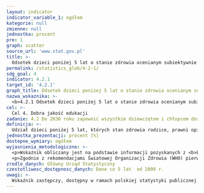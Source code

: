 ```yaml
---
layout: indicator
indicator_variable_1: ogółem
kategorie: null
zmienne: null
jednostka: procent
pre: 1
graph: scatter
source_url: 'www.stat.gov.pl'
title: >-
  Odsetek dzieci poniżej 5 lat o stanie zdrowia ocenianym subiektywnie jako bardzo dobre lub dobre
permalink: /statistics_glob/4-2-1/
sdg_goal: 4
indicator: 4.2.1
target_id: '4.2.1'
graph_title: Odsetek dzieci poniżej 5 lat o stanie zdrowia ocenianym subiektywnie jako bardzo dobre lub dobre
nazwa_wskaznika: >-
  <b>4.2.1 Odsetek dzieci poniżej 5 lat o stanie zdrowia ocenianym subiektywnie jako bardzo dobre lub dobre</b>
cel: >-
  Cel 4. Dobra jakość edukacji
zadanie: 4.2 Do 2030 roku zapewnić wszystkim dziewczętom i chłopcom dostęp do wysokiej jakości rozwoju we wczesnym dzieciństwie, opieki i edukacji przedszkolnej przygotowującej do rozpoczęcia edukacji na poziomie podstawowym
definicja: >-
  Udział dzieci poniżej 5 lat, których stan zdrowia rodzice, prawni opiekunowie lub najbliżsi krewni ocenili jako bardzo dobry lub dobry w ogólnej liczbie dzieci poniżej 5 lat objętych badaniem.
jednostka_prezentacji: procent [%]
dostepne_wymiary: ogółem
wyjasnienia_metodologiczne: >-
  <p>Wskaźnik obliczany jest na podstawie informacji pozyskanych z <b>Europejskiego Ankietowego Badania Zdrowia (EHIS)</b>. Badanie to obejmuje osoby w wieku 15 lat i więcej w gospodarstwach domowych, mieszkające na terytorium danego kraju. W Polsce badaniem zostały objęte również dzieci w wieku 0-14 lat.</p>
  <p>Zgodnie z rekomendacjami Światowej Organizacji Zdrowia (WHO) pierwsze pytanie skierowane do respondenda w ankiecie EHIS dotyczy <b>samooceny stanu zdrowia</b>, tj. jak dana osoba postrzega i ocenia swoje własne zdrowie. W przypadku młodzieży i osób dorosłych (w wieku 15 lat i więcej) wymagane było uzyskanie odpowiedzi bezpośrednio od pytanego. W przypadku <b>dzieci do lat 15 </b> informacji na ich temat mogli udzielać rodzice, prawni opiekunowie oraz najbliżsi krewni. Kategorie odpowiedzi zastosowane w tym pytaniu to: bardzo dobre, dobre, takie sobie (ani dobre, ani złe), złe i bardzo złe.</p>
zrodlo_danych: Główny Urząd Statystyczny
czestotliwosc_dostępnosc_danych: Dane co 5 lat  od 2009 r.
uwagi: >-
  Wskaźnik zastępczy, dostępny w ramach polskiej statystyki publicznej. Wskaźnikiem zasadniczym, przyjętym przez ONZ, monitorującym cel <b>4.2</b> Agendy 2030, jest wskaźnik <b>4.2.1 </b>Odsetek dzieci poniżej 5 lat zdrowo się rozwijających, kształcących się i cieszących się dobrym samopoczuciem psychospołecznym, wg płci
---
```

